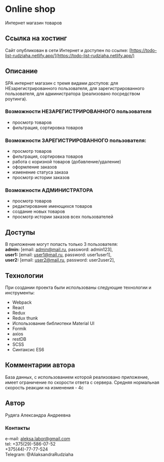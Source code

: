 # Online shop
Интернет магазин товаров
## Ссылка на хостинг
Сайт опубликован в сети Интернет и доступен по ссылке: [https://todo-list-rudziaha.netlify.app/](https://todo-list-rudziaha.netlify.app/)
## Описание 
SPA интернет магазин с тремя видами доступов: для НЕзарегистрированного пользователя, для зарегистрированного пользователя, для администратора (реализовано посредством роутинга).<br>
### Возможности НЕЗАРЕГИСТРИРОВАННОГО пользователя
- просмотр товаров
- фильтрация, сортировка товаров
### Возможности ЗАРЕГИСТРИРОВАННОГО пользователя: 
- просмотр товаров
- фильтрация, сортировка товаров
- работа с коризной товаров (добавление/удаление)
- оформление заказов
- изменение статуса заказа
- просмотр истории заказов
### Возможности АДМИНИСТРАТОРА
- просмотр товаров
- редактирование имеющихся товаров
- создание новых товаров
- просмотр истории заказов всех пользователей
## Доступы
В приложение могут попасть только 3 пользователя: <br>
**admin:** [email: admin@mail.ru, password: admin123], <br>
**user1:** [email: user1@mail.ru, password: user1user1], <br>
**user2:** [email: user2@mail.ru, password: user2user2], <br>
## Технологии
При создании проекта были использованы следующие технологии и инструменты:
 - Webpack
 - React
 - Redux
 - Redux thunk
 - Использование библиотеки Material UI
 - Formik
 - axios
 - restDB
 - SCSS
 - Cинтаксис ES6
## Комментарии автора
База данных, с использованием которой реализовано приложение, имеет ограничение по скорости ответа с сервера. Средняя нормальная скорость реакции на изменения - 4с
 ## Автор
 Рудяга Александра Андреевна
 ### Контакты
 e-mail: aleksa.labor@gmail.com <br> 
 tel: +375(29)-586-07-52 <br>
      +375(44)-77-77-524 <br>
Telegram: @AliaksandraRudziaha <br>